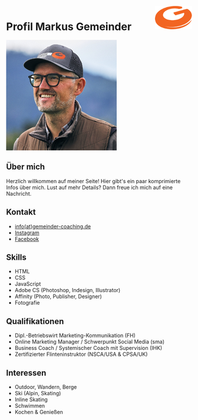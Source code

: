 <img src="/images/gmndr-logo.png" width="100" align="right">


# Profil Markus Gemeinder
<img src="/images/gmndr-pic.jpg" width="300">

## Über mich
Herzlich willkommen auf meiner Seite! Hier gibt's ein paar komprimierte Infos über mich. Lust auf mehr Details? Dann freue ich mich auf eine Nachricht.



## Kontakt
- [info(at)gemeinder-coaching.de](mailto:inf@gemeinder-coaching.de)
- [Instagram](https://www.instagram.com/gemeindercoaching)
- [Facebook](https://www.facebook.com/gemeindercoaching)

## Skills
- HTML
- CSS
- JavaScript
- Adobe CS (Photoshop, Indesign, Illustrator)
- Affinity (Photo, Publisher, Designer)
- Fotografie

## Qualifikationen
- Dipl.-Betriebswirt Marketing-Kommunikation (FH)
- Online Marketing Manager / Schwerpunkt Social Media (sma)
- Business Coach / Systemischer Coach mit Supervision (IHK)
- Zertifizierter Flinteninstruktor (NSCA/USA & CPSA/UK)

## Interessen
- Outdoor, Wandern, Berge
- Ski (Alpin, Skating)
- Inline Skating
- Schwimmen
- Kochen & Genießen
